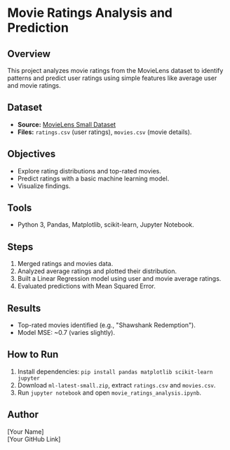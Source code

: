 # Movie Ratings Analysis and Prediction

## Overview
This project analyzes movie ratings from the MovieLens dataset to identify patterns and predict user ratings using simple features like average user and movie ratings.

## Dataset
- **Source:** [MovieLens Small Dataset](https://grouplens.org/datasets/movielens/)
- **Files:** `ratings.csv` (user ratings), `movies.csv` (movie details).

## Objectives
- Explore rating distributions and top-rated movies.
- Predict ratings with a basic machine learning model.
- Visualize findings.

## Tools
- Python 3, Pandas, Matplotlib, scikit-learn, Jupyter Notebook.

## Steps
1. Merged ratings and movies data.
2. Analyzed average ratings and plotted their distribution.
3. Built a Linear Regression model using user and movie average ratings.
4. Evaluated predictions with Mean Squared Error.

## Results
- Top-rated movies identified (e.g., "Shawshank Redemption").
- Model MSE: ~0.7 (varies slightly).

## How to Run
1. Install dependencies: `pip install pandas matplotlib scikit-learn jupyter`
2. Download `ml-latest-small.zip`, extract `ratings.csv` and `movies.csv`.
3. Run `jupyter notebook` and open `movie_ratings_analysis.ipynb`.

## Author
[Your Name]  
[Your GitHub Link]